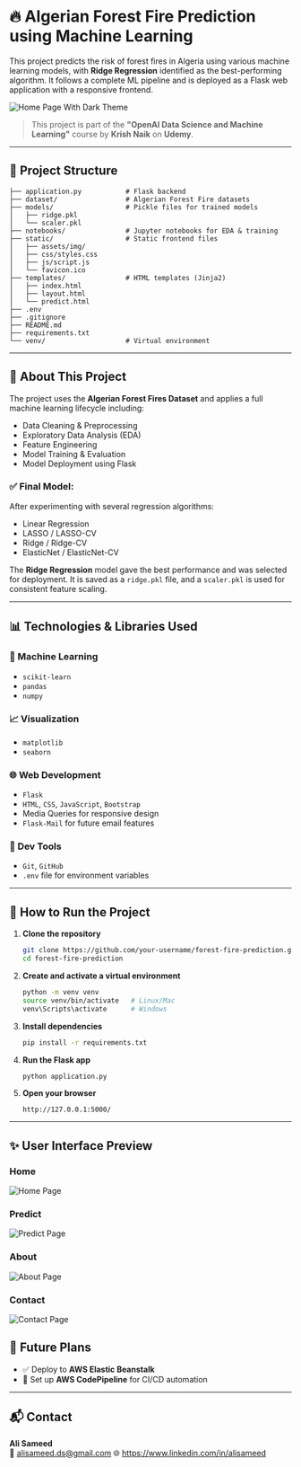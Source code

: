 # 🔥 Algerian Forest Fire Prediction using Machine Learning

This project predicts the risk of forest fires in Algeria using various machine learning models, with **Ridge Regression** identified as the best-performing algorithm. It follows a complete ML pipeline and is deployed as a Flask web application with a responsive frontend.

![Home Page With Dark Theme](<static/assets/preview/Screenshot 2025-06-09 145506.png>)

> This project is part of the **"OpenAI Data Science and Machine Learning"** course by **Krish Naik** on **Udemy**.

---

## 📁 Project Structure

```
├── application.py           # Flask backend
├── dataset/                 # Algerian Forest Fire datasets
├── models/                  # Pickle files for trained models
│   ├── ridge.pkl
│   └── scaler.pkl
├── notebooks/               # Jupyter notebooks for EDA & training
├── static/                  # Static frontend files
│   ├── assets/img/
│   ├── css/styles.css
│   ├── js/script.js
│   └── favicon.ico
├── templates/               # HTML templates (Jinja2)
│   ├── index.html
│   ├── layout.html
│   └── predict.html
├── .env
├── .gitignore
├── README.md
├── requirements.txt
└── venv/                    # Virtual environment
```

---

## 📌 About This Project

The project uses the **Algerian Forest Fires Dataset** and applies a full machine learning lifecycle including:

- Data Cleaning & Preprocessing
- Exploratory Data Analysis (EDA)
- Feature Engineering
- Model Training & Evaluation
- Model Deployment using Flask

### ✅ Final Model:
After experimenting with several regression algorithms:

- Linear Regression  
- LASSO / LASSO-CV  
- Ridge / Ridge-CV  
- ElasticNet / ElasticNet-CV  

The **Ridge Regression** model gave the best performance and was selected for deployment. It is saved as a `ridge.pkl` file, and a `scaler.pkl` is used for consistent feature scaling.

---

## 📊 Technologies & Libraries Used

### 🧠 Machine Learning
- `scikit-learn`
- `pandas`
- `numpy`

### 📈 Visualization
- `matplotlib`
- `seaborn`

### 🌐 Web Development
- `Flask`
- `HTML`, `CSS`, `JavaScript`, `Bootstrap`
- Media Queries for responsive design
- `Flask-Mail` for future email features

### 🔧 Dev Tools
- `Git`, `GitHub`
- `.env` file for environment variables

---

## 🚀 How to Run the Project

1. **Clone the repository**
   ```bash
   git clone https://github.com/your-username/forest-fire-prediction.git
   cd forest-fire-prediction
   ```

2. **Create and activate a virtual environment**
   ```bash
   python -m venv venv
   source venv/bin/activate   # Linux/Mac
   venv\Scripts\activate      # Windows
   ```

3. **Install dependencies**
   ```bash
   pip install -r requirements.txt
   ```

4. **Run the Flask app**
   ```bash
   python application.py
   ```

5. **Open your browser**
   ```
   http://127.0.0.1:5000/
   ```

---

## ✨ User Interface Preview

### Home

![Home Page](<static/assets/preview/Screenshot 2025-06-09 145352.png>)

### Predict

![Predict Page](<static/assets/preview/Screenshot 2025-06-09 145529.png>)

### About

![About Page](<static/assets/preview/Screenshot 2025-06-09 145422.png>)

### Contact 

![Contact Page](<static/assets/preview/Screenshot 2025-06-09 145437.png>)

## 🚧 Future Plans

- ✅ Deploy to **AWS Elastic Beanstalk**
- 🔁 Set up **AWS CodePipeline** for CI/CD automation

---


## 📬 Contact

**Ali Sameed**  
📧 alisameed.ds@gmail.com
🌐 https://www.linkedin.com/in/alisameed
